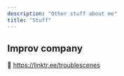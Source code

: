 ```yaml
---
description: "Other stuff about me"
title: "Stuff"
---
```


## Improv company

:see_no_evil: https://linktr.ee/troublescenes

